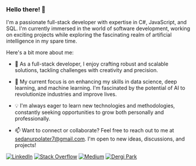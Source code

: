 ### Hello there! 👋

I'm a passionate full-stack developer with expertise in C#, JavaScript, and SQL. I'm currently immersed in the world of software development, working on exciting projects while exploring the fascinating realm of artificial intelligence in my spare time.

Here's a bit more about me:

- 🔭 As a full-stack developer, I enjoy crafting robust and scalable solutions, tackling challenges with creativity and precision.
  
- 🌱 My current focus is on enhancing my skills in data science, deep learning, and machine learning. I'm fascinated by the potential of AI to revolutionize industries and improve lives.

- 💡 I'm always eager to learn new technologies and methodologies, constantly seeking opportunities to grow both personally and professionally.

- 📫 Want to connect or collaborate? Feel free to reach out to me at sedanurpolater7@gmail.com. I'm open to new ideas, discussions, and projects!


[![LinkedIn](https://img.shields.io/badge/LinkedIn-0077B5?style=for-the-badge&logo=linkedin&logoColor=white)](https://www.linkedin.com/in/sedanurpolater) [![Stack Overflow](https://img.shields.io/badge/Stack%20Overflow-FE7A16?style=for-the-badge&logo=stack-overflow&logoColor=white)](https://stackoverflow.com/users/18040865/seda-nur-polater) [![Medium](https://img.shields.io/badge/Medium-12100E?style=for-the-badge&logo=medium&logoColor=white)](https://medium.com/@sedanurpolater) [![Dergi Park](https://img.shields.io/badge/Dergi%20Park-FF4500?style=for-the-badge&logo=rss&logoColor=white)](https://dergipark.org.tr/@166C3E-F319E0-38F11C-9DDE9F-9D5D6F-801706-205823-410665-B2A27F-6440D7-371269-21)




